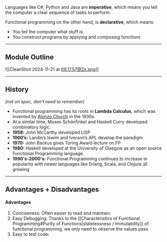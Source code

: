 
Languages like C#, Python and Java are **imperative**, which means you tell the computer a clear sequence of tasks to perform.

Functional programming on the other hand, is **declarative**, which means:
- You tell the computer what stuff *is*.
- You construct programs by applying and composing functions


-----
## Module Outline

![[CleanShot 2024-11-21 at 09.17.57@2x.png]]

-----
## History
*(not on spec, don't need to remember)*

- Functional programming has its roots in **Lambda Calculus**, which was invented by [Alonzo Church](https://en.wikipedia.org/wiki/alonzo_church) in the 1930s.
- At a similar time, Moses Schönfinkel and Haskell Curry developed combinatory logic.
- **1958:** John McCarthy developed LISP
- **1960’s:** Landin’s Iswim and Iverson’s APL develop the paradigm
- **1970:** John Backus gives Turing Award lecture on FP
- **1980:** Haskell developed at the University of Glasgow as an open source Functional Programming language.
- **1990's-2000's:** Functional Programming continues to increase in popularity with newer languages like Erlang, Scala, and Clojure all growing

-----

## Advantages + Disadvantages
#### Advantages
1. Conciseness: Often easier to read and maintain.
2. Easy Debugging: Thanks to the [[Characteristics of Functional Programming#Purity of Functions|statelessness / immutability]] of functional programming, we only need to observe the values pass
3. Easy to test code: 







